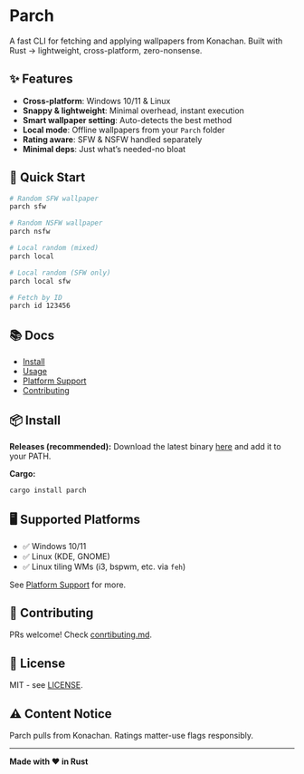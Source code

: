 # Parch

A fast CLI for fetching and applying wallpapers from Konachan.
Built with Rust → lightweight, cross-platform, zero-nonsense.

## ✨ Features

* **Cross-platform**: Windows 10/11 & Linux
* **Snappy & lightweight**: Minimal overhead, instant execution
* **Smart wallpaper setting**: Auto-detects the best method
* **Local mode**: Offline wallpapers from your `Parch` folder
* **Rating aware**: SFW & NSFW handled separately
* **Minimal deps**: Just what’s needed-no bloat

## 🚀 Quick Start

```bash
# Random SFW wallpaper
parch sfw

# Random NSFW wallpaper
parch nsfw

# Local random (mixed)
parch local

# Local random (SFW only)
parch local sfw

# Fetch by ID
parch id 123456
```

## 📚 Docs

* [Install](docs/installation.md)
* [Usage](docs/usage.md)
* [Platform Support](docs/platform-support.md)
* [Contributing](docs/contributing.md)

## 📦 Install

**Releases (recommended):**
Download the latest binary [here](https://github.com/signalbean/Parch/releases/latest) and add it to your PATH.

**Cargo:**

```bash
cargo install parch
```

## 🖥️ Supported Platforms

* ✅ Windows 10/11
* ✅ Linux (KDE, GNOME)
* ✅ Linux tiling WMs (i3, bspwm, etc. via `feh`)

See [Platform Support](docs/platform-support.md) for more.

## 🤝 Contributing

PRs welcome! Check [conrtibuting.md](docs/contributing.md).

## 📄 License

MIT - see [LICENSE](LICENSE).

## ⚠️ Content Notice

Parch pulls from Konachan. Ratings matter-use flags responsibly.

---

**Made with ❤️ in Rust**
